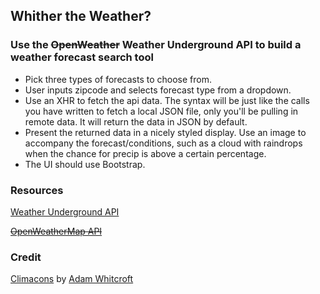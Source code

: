 ## Whither the Weather?

### Use the ~~OpenWeather~~ Weather Underground API to build a weather forecast search tool

- Pick three types of forecasts to choose from.
- User inputs zipcode and selects forecast type from a dropdown.
- Use an XHR to fetch the api data. The syntax will be just like the calls you have written to fetch a local JSON file, only you'll be pulling in remote data. It will return the data in JSON by default.
- Present the returned data in a nicely styled display. Use an image to accompany the forecast/conditions, such as a cloud with raindrops when the chance for precip is above a certain percentage.
- The UI should use Bootstrap.

### Resources

[Weather Underground API](https://www.wunderground.com/weather/api)

~~[OpenWeatherMap API](http://openweathermap.org/api)~~

### Credit

[Climacons](http://adamwhitcroft.com/climacons/) by [Adam Whitcroft](https://twitter.com/AdamWhitcroft)